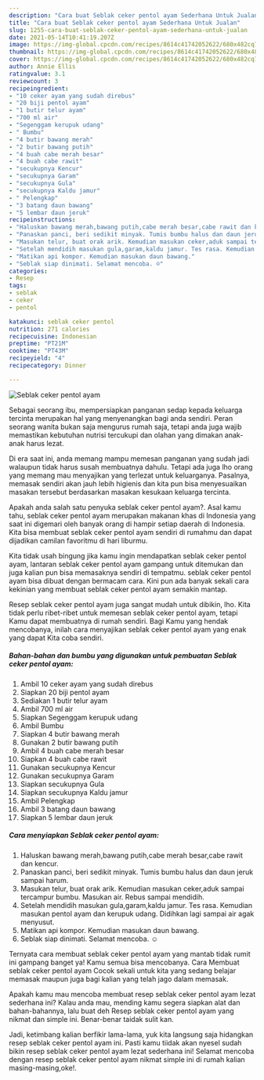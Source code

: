 ```yaml
---
description: "Cara buat Seblak ceker pentol ayam Sederhana Untuk Jualan"
title: "Cara buat Seblak ceker pentol ayam Sederhana Untuk Jualan"
slug: 1255-cara-buat-seblak-ceker-pentol-ayam-sederhana-untuk-jualan
date: 2021-05-14T10:41:19.207Z
image: https://img-global.cpcdn.com/recipes/8614c41742052622/680x482cq70/seblak-ceker-pentol-ayam-foto-resep-utama.jpg
thumbnail: https://img-global.cpcdn.com/recipes/8614c41742052622/680x482cq70/seblak-ceker-pentol-ayam-foto-resep-utama.jpg
cover: https://img-global.cpcdn.com/recipes/8614c41742052622/680x482cq70/seblak-ceker-pentol-ayam-foto-resep-utama.jpg
author: Annie Ellis
ratingvalue: 3.1
reviewcount: 3
recipeingredient:
- "10 ceker ayam yang sudah direbus"
- "20 biji pentol ayam"
- "1 butir telur ayam"
- "700 ml air"
- "Segenggam kerupuk udang"
- " Bumbu"
- "4 butir bawang merah"
- "2 butir bawang putih"
- "4 buah cabe merah besar"
- "4 buah cabe rawit"
- "secukupnya Kencur"
- "secukupnya Garam"
- "secukupnya Gula"
- "secukupnya Kaldu jamur"
- " Pelengkap"
- "3 batang daun bawang"
- "5 lembar daun jeruk"
recipeinstructions:
- "Haluskan bawang merah,bawang putih,cabe merah besar,cabe rawit dan kencur."
- "Panaskan panci, beri sedikit minyak. Tumis bumbu halus dan daun jeruk sampai harum."
- "Masukan telur, buat orak arik. Kemudian masukan ceker,aduk sampai tercampur bumbu. Masukan air. Rebus sampai mendidih."
- "Setelah mendidih masukan gula,garam,kaldu jamur. Tes rasa. Kemudian masukan pentol ayam dan kerupuk udang. Didihkan lagi sampai air agak menyusut."
- "Matikan api kompor. Kemudian masukan daun bawang."
- "Seblak siap dinimati. Selamat mencoba. ☺️"
categories:
- Resep
tags:
- seblak
- ceker
- pentol

katakunci: seblak ceker pentol 
nutrition: 271 calories
recipecuisine: Indonesian
preptime: "PT21M"
cooktime: "PT43M"
recipeyield: "4"
recipecategory: Dinner

---
```



![Seblak ceker pentol ayam](https://img-global.cpcdn.com/recipes/8614c41742052622/680x482cq70/seblak-ceker-pentol-ayam-foto-resep-utama.jpg)

Sebagai seorang ibu, mempersiapkan panganan sedap kepada keluarga tercinta merupakan hal yang menyenangkan bagi anda sendiri. Peran seorang  wanita bukan saja mengurus rumah saja, tetapi anda juga wajib memastikan kebutuhan nutrisi tercukupi dan olahan yang dimakan anak-anak harus lezat.

Di era  saat ini, anda memang mampu memesan panganan yang sudah jadi walaupun tidak harus susah membuatnya dahulu. Tetapi ada juga lho orang yang memang mau menyajikan yang terlezat untuk keluarganya. Pasalnya, memasak sendiri akan jauh lebih higienis dan kita pun bisa menyesuaikan masakan tersebut berdasarkan masakan kesukaan keluarga tercinta. 



Apakah anda salah satu penyuka seblak ceker pentol ayam?. Asal kamu tahu, seblak ceker pentol ayam merupakan makanan khas di Indonesia yang saat ini digemari oleh banyak orang di hampir setiap daerah di Indonesia. Kita bisa membuat seblak ceker pentol ayam sendiri di rumahmu dan dapat dijadikan camilan favoritmu di hari liburmu.

Kita tidak usah bingung jika kamu ingin mendapatkan seblak ceker pentol ayam, lantaran seblak ceker pentol ayam gampang untuk ditemukan dan juga kalian pun bisa memasaknya sendiri di tempatmu. seblak ceker pentol ayam bisa dibuat dengan bermacam cara. Kini pun ada banyak sekali cara kekinian yang membuat seblak ceker pentol ayam semakin mantap.

Resep seblak ceker pentol ayam juga sangat mudah untuk dibikin, lho. Kita tidak perlu ribet-ribet untuk memesan seblak ceker pentol ayam, tetapi Kamu dapat membuatnya di rumah sendiri. Bagi Kamu yang hendak mencobanya, inilah cara menyajikan seblak ceker pentol ayam yang enak yang dapat Kita coba sendiri.

<!--inarticleads1-->

##### Bahan-bahan dan bumbu yang digunakan untuk pembuatan Seblak ceker pentol ayam:

1. Ambil 10 ceker ayam yang sudah direbus
1. Siapkan 20 biji pentol ayam
1. Sediakan 1 butir telur ayam
1. Ambil 700 ml air
1. Siapkan Segenggam kerupuk udang
1. Ambil  Bumbu
1. Siapkan 4 butir bawang merah
1. Gunakan 2 butir bawang putih
1. Ambil 4 buah cabe merah besar
1. Siapkan 4 buah cabe rawit
1. Gunakan secukupnya Kencur
1. Gunakan secukupnya Garam
1. Siapkan secukupnya Gula
1. Siapkan secukupnya Kaldu jamur
1. Ambil  Pelengkap
1. Ambil 3 batang daun bawang
1. Siapkan 5 lembar daun jeruk




<!--inarticleads2-->

##### Cara menyiapkan Seblak ceker pentol ayam:

1. Haluskan bawang merah,bawang putih,cabe merah besar,cabe rawit dan kencur.
1. Panaskan panci, beri sedikit minyak. Tumis bumbu halus dan daun jeruk sampai harum.
1. Masukan telur, buat orak arik. Kemudian masukan ceker,aduk sampai tercampur bumbu. Masukan air. Rebus sampai mendidih.
1. Setelah mendidih masukan gula,garam,kaldu jamur. Tes rasa. Kemudian masukan pentol ayam dan kerupuk udang. Didihkan lagi sampai air agak menyusut.
1. Matikan api kompor. Kemudian masukan daun bawang.
1. Seblak siap dinimati. Selamat mencoba. ☺️




Ternyata cara membuat seblak ceker pentol ayam yang mantab tidak rumit ini gampang banget ya! Kamu semua bisa mencobanya. Cara Membuat seblak ceker pentol ayam Cocok sekali untuk kita yang sedang belajar memasak maupun juga bagi kalian yang telah jago dalam memasak.

Apakah kamu mau mencoba membuat resep seblak ceker pentol ayam lezat sederhana ini? Kalau anda mau, mending kamu segera siapkan alat dan bahan-bahannya, lalu buat deh Resep seblak ceker pentol ayam yang nikmat dan simple ini. Benar-benar taidak sulit kan. 

Jadi, ketimbang kalian berfikir lama-lama, yuk kita langsung saja hidangkan resep seblak ceker pentol ayam ini. Pasti kamu tiidak akan nyesel sudah bikin resep seblak ceker pentol ayam lezat sederhana ini! Selamat mencoba dengan resep seblak ceker pentol ayam nikmat simple ini di rumah kalian masing-masing,oke!.

